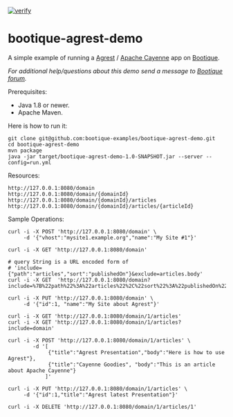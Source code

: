 [![verify](https://github.com/bootique-examples/bootique-agrest-demo/actions/workflows/verify.yml/badge.svg)](https://github.com/bootique-examples/bootique-agrest-demo/actions/workflows/verify.yml)

# bootique-agrest-demo

A simple example of running a [Agrest](http://agrest.io) / [Apache Cayenne](http://cayenne.apache.org/) app
on [Bootique](http://bootique.io).

*For additional help/questions about this demo send a message to
[Bootique forum](https://groups.google.com/forum/#!forum/bootique-user).*

Prerequisites:

* Java 1.8 or newer.
* Apache Maven.

Here is how to run it:

	git clone git@github.com:bootique-examples/bootique-agrest-demo.git
	cd bootique-agrest-demo
	mvn package
	java -jar target/bootique-agrest-demo-1.0-SNAPSHOT.jar --server --config=run.yml

Resources:

	http://127.0.0.1:8080/domain
	http://127.0.0.1:8080/domain/{domainId}
	http://127.0.0.1:8080/domain/{domainId}/articles
	http://127.0.0.1:8080/domain/{domainId}/articles/{articleId}

Sample Operations:

    curl -i -X POST 'http://127.0.0.1:8080/domain' \
         -d '{"vhost":"mysite1.example.org","name":"My Site #1"}'
         
    curl -i -X GET 'http://127.0.0.1:8080/domain'
    
    # query String is a URL encoded form of 
    # 'include={"path":"articles","sort":"publishedOn"}&exclude=articles.body'
    curl -i -X GET  'http://127.0.0.1:8080/domain?include=%7B%22path%22%3A%22articles%22%2C%22sort%22%3A%22publishedOn%22%7D&exclude=articles.body'
         
    curl -i -X PUT 'http://127.0.0.1:8080/domain' \
         -d '{"id":1, "name":"My Site about Agrest"}'

    curl -i -X GET 'http://127.0.0.1:8080/domain/1/articles'
    curl -i -X GET 'http://127.0.0.1:8080/domain/1/articles?include=domain'

    curl -i -X POST 'http://127.0.0.1:8080/domain/1/articles' \
            -d '[
                 {"title":"Agrest Presentation","body":"Here is how to use Agrest"},
                 {"title":"Cayenne Goodies", "body":"This is an article about Apache Cayenne"}
                ]'
             
    curl -i -X PUT 'http://127.0.0.1:8080/domain/1/articles' \
         -d '{"id":1,"title":"Agrest latest Presentation"}'
         
    curl -i -X DELETE 'http://127.0.0.1:8080/domain/1/articles/1'
